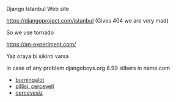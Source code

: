 Django Istanbul Web site

<https://djangoproject.com/istanbul> (Gives 404 we are very mad)

So we use tornado

<https://an-experiment.com/>

Yaz oraya bi sikinti varsa

In case of any problem djangoboys.org 8.99 silbers in name.com

- [burningalot](https://static.djangoproject.com/img/fundraising-heart.cd6bb84ffd33.svg)
- [pillisi, cerceveli](https://github.com/djangoist/djangoist.org/blob/master/burning.svg)
- [cercevesiz](https://raw.githubusercontent.com/djangoist/djangoist.org/master/burning.svg)




